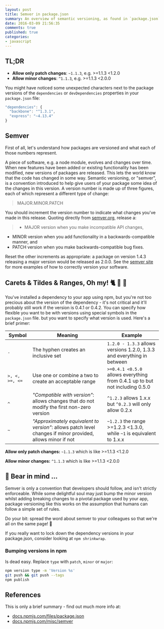```yaml
---
layout: post
title: Semver in package.json
summary: An overview of semantic versioning, as found in `package.json` files.
date: 2016-03-09 21:56:35
comments: true
published: true
categories:
- javascript
---
```

<div class="tldr">
    <h2>TL;DR</h2>
    <ul>
        <li><strong>Allow only patch changes</strong>: <code>~1.1.3</code>, e.g. >=1.1.3 <1.2.0</li>
        <li><strong>Allow minor changes</strong>: <code>^1.1.3</code>, e.g. >=1.1.3 <2.0.0</li>
   </ul>
</div>

You might have noticed some unexpected characters next to the package versions of the `dependencies` or `devDependencies` properties in your `package.json` file:

```javascript
"dependencies": {
  "backbone": "^1.3.1",
  "express": "~4.13.4"
}
```

## Semver

First of all, let's understand how packages are versioned and what each of those numbers represent.

A piece of software, e.g. a node module, evolves and changes over time. When new features have been added or existing functionality has been modified, new versions of packages are released. This lets the world know that the code has changed in some way. Semantic versioning, or "semver", is a convention introduced to help give users of your package some idea of the changes in this version. A version number is made up of three figures, each of which represent a different type of change:

> MAJOR.MINOR.PATCH

You should increment the version number to indicate what changes you've made in this release. Quoting directly from [semver.org](http://semver.org/), release a:

> * MAJOR version when you make incompatible API changes,
* MINOR version when you add functionality in a backwards-compatible manner, and
* PATCH version when you make backwards-compatible bug fixes.

Reset the other increments as appropriate: a package on version 1.4.3 releasing a major version would be released as 2.0.0. See the [semver site](http://semver.org/) for more examples of how to correctly version your software.

## Carets & Tildes & Ranges, Oh my! 🐈 🐅 🐻

You've installed a dependency to your app using npm, but you're not too precious about the version of the dependency - it's not critical and it'll probably still work if the version is 0.4.1 or 0.4.2. You can specify how flexible you want to be with versions using special symbols in the `package.json` file. but you want to specify what version is used. Here's a brief primer:

| Symbol        | Meaning           | Example  |
| ------------- |---------------| ------|
| `-` | The hyphen creates an inclusive set | `1.2.0 - 1.3.3` allows versions 1.2.0, 1.3.3 and everything in between |
|`>, <, >=, <=`|Use one or combine a two to create an acceptable range| `>=0.4.1 <0.5.0` allows everything from 0.4.1 up to but not including 0.5.0 |
|`^`|_"Compatible with version"_: allows changes that do not modify the first non-zero version | `^1.2.3` allows 1.x.x but `^0.2.3` will only allow 0.2.x |
|`~`|_"Approximately equivalent to version"_: allows patch level changes if minor provided, allows minor if not | `~1.2.3` the range >=1.2.3 <1.3.0, while `~1` is equivalent to 1.x.x |

__Allow only patch changes:__ `~1.1.3` which is like >=1.1.3 <1.2.0

__Allow minor changes:__ `^1.1.3` which is like >=1.1.3 <2.0.0

## 🐻 Bear in mind ...

Semver is only a convention that developers should follow, and isn't strictly enforceable. While some delightful soul may just bump the minor version whilst adding breaking changes to a pivotal package used by your app, package versioning like this works on the assumption that humans can follow a simple set of rules.

Do your bit: spread the word about semver to your colleagues so that we're all on the same page! 📖

If you really want to lock down the dependency versions in your package.json, consider looking at `npm shrinkwrap`.

### Bumping versions in npm

Is dead easy. Replace `type` with `patch`, `minor` or `major`:

```bash
npm version type -m 'Version %s'
git push && git push --tags
npm publish
```

## References

This is only a brief summary - find out much more info at:

* [docs.npmjs.com/files/package.json](https://docs.npmjs.com/files/package.json)
* [docs.npmjs.com/misc/semver](https://docs.npmjs.com/misc/semver)
